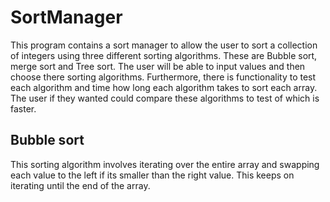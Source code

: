 # SortManager
This program contains a sort manager to allow the user to sort a collection of integers using three different sorting algorithms. These are Bubble sort, merge sort and Tree sort. The user will be able to input values and then choose there sorting algorithms. Furthermore, there is functionality to test each algorithm and time how long each algorithm takes to sort each array. The user if they wanted could compare these algorithms to test of which is faster. 

## Bubble sort

This sorting algorithm involves iterating over the entire array and swapping each value to the left if its smaller than the right value. This keeps on iterating until the end of the array.
